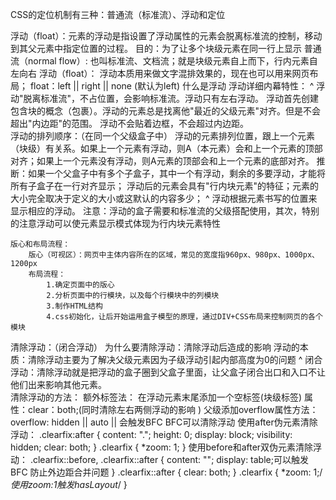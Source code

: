 CSS的定位机制有三种：普通流（标准流）、浮动和定位

浮动（float）：元素的浮动是指设置了浮动属性的元素会脱离标准流的控制，移动到其父元素中指定位置的过程。
    目的：为了让多个块级元素在同一行上显示
    普通流（normal flow）:
        也叫标准流、文档流；就是块级元素自上而下，行内元素自左向右
    浮动（float）：
        浮动本质用来做文字混排效果的，现在也可以用来网页布局；
        float：left || right || none (默认为left) 
    什么是浮动
    浮动详细内幕特性： ^
        浮动"脱离标准流"，不占位置，会影响标准流。浮动只有左右浮动。
        浮动首先创建包含块的概念（包裹）。浮动的元素总是找离他"最近的父级元素"对齐。但是不会超出"内边距"的范围。
        浮动不会贴着边框，不会超过内边距。  
    浮动的排列顺序：（在同一个父级盒子中）
        浮动的元素排列位置，跟上一个元素（块级）有关系。如果上一个元素有浮动，则A（本元素）会和上一个元素的顶部对齐；如果上一个元素没有浮动，则A元素的顶部会和上一个元素的底部对齐。
        推断：如果一个父盒子中有多个子盒子，其中一个有浮动，剩余的多要浮动，才能将所有子盒子在一行对齐显示；
              浮动后的元素会具有"行内块元素"的特征；元素的大小完全取决于定义的大小或这默认的内容多少； ^
              浮动根据元素书写的位置来显示相应的浮动。
    注意：浮动的盒子需要和标准流的父级搭配使用，其次，特别的注意浮动可以使元素显示模式体现为行内块元素特性

    版心和布局流程：
        版心（可视区）：网页中主体内容所在的区域，常见的宽度指960px、980px、1000px、1200px
        布局流程：
            1.确定页面中的版心
            2.分析页面中的行模块，以及每个行模块中的列模块
            3.制作HTML结构 
            4.css初始化，让后开始运用盒子模型的原理，通过DIV+CSS布局来控制网页的各个模块
清除浮动：（闭合浮动）
    为什么要清除浮动：清除浮动后造成的影响
    浮动的本质：清除浮动主要为了解决父级元素因为子级浮动引起内部高度为0的问题  ^
    闭合浮动：清除浮动就是把浮动的盒子圈到父盒子里面，让父盒子闭合出口和入口不让他们出来影响其他元素。  
    清除浮动的方法：
        额外标签法：
            在浮动元素末尾添加一个空标签(块级标签)
            属性：clear：both;(同时清除左右两侧浮动的影响 )
        父级添加overflow属性方法：
             overflow: hidden || auto ||  会触发BFC BFC可以清除浮动
        使用after伪元素清除浮动：
             .clearfix:after {
                content: ".";
                height: 0;
                display: block;
                visibility: hidden;
                clear: both;
             }
            .clearfix {
                *zoom: 1;
            }
        使用before和after双伪元素清除浮动：
        .clearfix::before, .clearfix::after {
            content: "";
            display: table;可以触发BFC 防止外边距合并问题 
        }
        .clearfix::after {
            clear: both;
        }
        .clearfix {
            *zoom: 1;/*使用zoom:1触发hasLayout*/
        }
    
